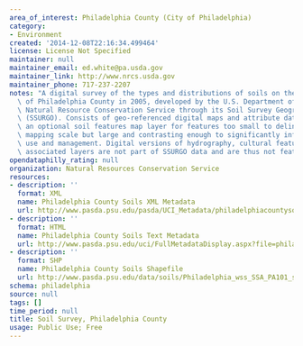 ```yaml
---
area_of_interest: Philadelphia County (City of Philadelphia)
category:
- Environment
created: '2014-12-08T22:16:34.499464'
license: License Not Specified
maintainer: null
maintainer_email: ed.white@pa.usda.gov
maintainer_link: http://www.nrcs.usda.gov
maintainer_phone: 717-237-2207
notes: "A digital survey of the types and distributions of soils on the landscape\
  \ of Philadelphia County in 2005, developed by the U.S. Department of Agriculture's\
  \ Natural Resource Conservation Service through its Soil Survey Geographic database\
  \ (SSURGO). Consists of geo-referenced digital maps and attribute data. Includes\
  \ an optional soil features map layer for features too small to delineate at the\
  \ mapping scale but large and contrasting enough to significantly influence land\
  \ use and management. Digital versions of hydrography, cultural features, and other\
  \ associated layers are not part of SSURGO data and are thus not featured.\r\n"
opendataphilly_rating: null
organization: Natural Resources Conservation Service
resources:
- description: ''
  format: XML
  name: Philadelphia County Soils XML Metadata
  url: http://www.pasda.psu.edu/pasda/UCI_Metadata/philadelphiacountysoils2005.xml
- description: ''
  format: HTML
  name: Philadelphia County Soils Text Metadata
  url: http://www.pasda.psu.edu/uci/FullMetadataDisplay.aspx?file=philadelphiacountysoils2005.xml
- description: ''
  format: SHP
  name: Philadelphia County Soils Shapefile
  url: http://www.pasda.psu.edu/data/soils/Philadelphia_wss_SSA_PA101_soildb_PA_2003_[2014-09-23].zip
schema: philadelphia
source: null
tags: []
time_period: null
title: Soil Survey, Philadelphia County
usage: Public Use; Free
---
```

